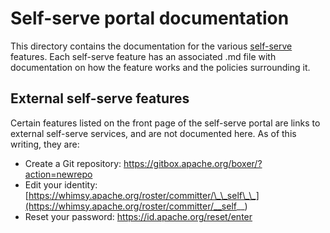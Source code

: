 # Self-serve portal documentation
This directory contains the documentation for the various [self-serve](https://selfserve.apache.org) features.
Each self-serve feature has an associated .md file with documentation on how the feature works and the policies surrounding it.

## External self-serve features
Certain features listed on the front page of the self-serve portal are links to external 
self-serve services, and are not documented here. As of this writing, they are:

- Create a Git repository: https://gitbox.apache.org/boxer/?action=newrepo
- Edit your identity: [https://whimsy.apache.org/roster/committer/\_\_self\_\_](https://whimsy.apache.org/roster/committer/__self__)
- Reset your password: https://id.apache.org/reset/enter
